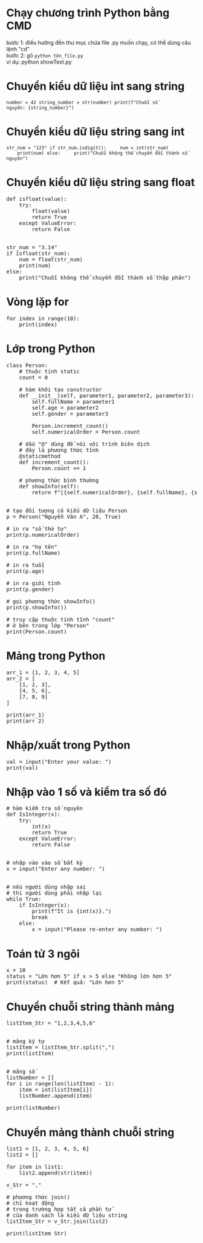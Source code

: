 # Chạy chương trình Python bằng CMD
bước 1: điều hướng đến thư mục chứa file .py muốn chạy, có thể dùng câu lệnh "cd"<br>
bước 2: gõ <code>python tên_file.py</code>
<br>ví dụ: python showText.py

# Chuyển kiểu dữ liệu int sang string
<code>number = 42
string_number = str(number)
print(f"Chuỗi số nguyên: {string_number}")</code>

# Chuyển kiểu dữ liệu string sang int
<code>str_num = "123"
if str_num.isdigit():
    &nbsp;&nbsp;&nbsp;&nbsp;num = int(str_num)
    &nbsp;&nbsp;&nbsp;&nbsp;print(num)
else:
    &nbsp;&nbsp;&nbsp;&nbsp;print("Chuỗi không thể chuyển đổi thành số nguyên")</code>

# Chuyển kiểu dữ liệu string sang float
<pre>def isfloat(value):
    try:
        float(value)
        return True
    except ValueError:
        return False


str_num = "3.14"
if isfloat(str_num):
    num = float(str_num)
    print(num)
else:
    print("Chuỗi không thể chuyển đổi thành số thập phân")</pre>

# Vòng lặp for
<pre>for index in range(10):
    print(index)</pre>

# Lớp trong Python
<pre>class Person:
    # thuộc tính static
    count = 0

    # hàm khởi tạo constructor
    def __init__(self, parameter1, parameter2, parameter3):
        self.fullName = parameter1
        self.age = parameter2
        self.gender = parameter3
        
        Person.increment_count()
        self.numericalOrder = Person.count

    # dấu "@" dùng để nói với trình biên dịch
    # đây là phương thức tĩnh
    @staticmethod
    def increment_count():
        Person.count += 1

    # phương thức bình thường
    def showInfo(self):
        return f"[{self.numericalOrder}, {self.fullName}, {self.age}, {self.gender}]"


# tạo đối tượng có kiểu dữ liệu Person
p = Person("Nguyễn Văn A", 20, True)

# in ra "số thứ tự"
print(p.numericalOrder)

# in ra "họ tên"
print(p.fullName)

# in ra tuổi
print(p.age)

# in ra giới tính
print(p.gender)

# gọi phương thức showInfo()
print(p.showInfo())

# truy cập thuộc tính tĩnh "count"
# ở bên trong lớp "Person"
print(Person.count)</pre>

# Mảng trong Python
<pre>arr_1 = [1, 2, 3, 4, 5]
arr_2 = [
    [1, 2, 3],
    [4, 5, 6],
    [7, 8, 9]
]

print(arr_1)
print(arr_2)</pre>

# Nhập/xuất trong Python
<pre>val = input("Enter your value: ")
print(val)</pre>

# Nhập vào 1 số và kiểm tra số đó
<pre># hàm kiểm tra số nguyên
def IsInteger(x):
    try:
        int(x)
        return True
    except ValueError:
        return False


# nhập vào vào số bất kỳ
x = input("Enter any number: ")


# nếu người dùng nhập sai
# thì người dùng phải nhập lại
while True:
    if IsInteger(x):
        print(f"It is {int(x)}.")
        break
    else:
        x = input("Please re-enter any number: ")</pre>

# Toán tử 3 ngôi
<pre>x = 10
status = "Lớn hơn 5" if x > 5 else "Không lớn hơn 5"
print(status)  # Kết quả: "Lớn hơn 5"</pre>

# Chuyển chuỗi string thành mảng
<pre>listItem_Str = "1,2,3,4,5,6"


# mảng ký tự
listItem = listItem_Str.split(",")
print(listItem)


# mảng số
listNumber = []
for i in range(len(listItem) - 1):
    item = int(listItem[i])
    listNumber.append(item)

print(listNumber)</pre>

# Chuyển mảng thành chuỗi string
<pre>list1 = [1, 2, 3, 4, 5, 6]
list2 = []

for item in list1:
    list2.append(str(item))

v_Str = ","

# phương thức join()
# chỉ hoạt động
# trong trường hợp tất cả phần tử
# của danh sách là kiểu dữ liệu string
listItem_Str = v_Str.join(list2)

print(listItem_Str)</pre>
